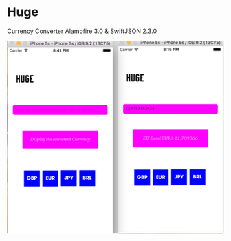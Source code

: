 # Huge
Currency Converter
 Alamofire 3.0 & SwiftJSON 2.3.0


![alt tag](https://github.com/hellohelloye/Huge/blob/master/Screen%20Shot%202016-02-18%20at%208.41.11%20PM.png)
